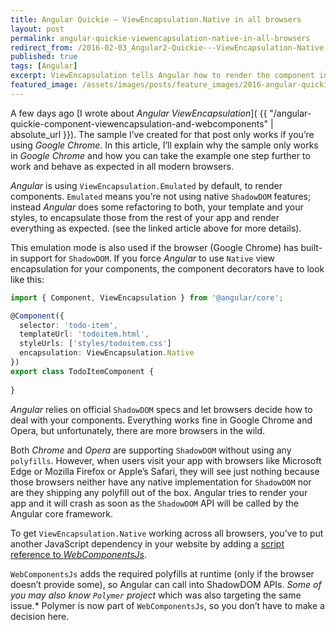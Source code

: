 ```yaml
---
title: Angular Quickie — ViewEncapsulation.Native in all browsers
layout: post
permalink: angular-quickie-viewencapsulation-native-in-all-browsers
redirect_from: /2016-02-03_Angular2-Quickie---ViewEncapsulation-Native-in-all-browsers-974b20217b6c
published: true
tags: [Angular]
excerpt: ViewEncapsulation tells Angular how to render the component in the final website, this post explains how to enable native ViewEncapsulation for all browsers
featured_image: /assets/images/posts/feature_images/2016-angular-quickie.jpg
---
```

A few days ago [I wrote about *Angular ViewEncapsulation*]( {{ "/angular-quickie-component-viewencapsulation-and-webcomponents" | absolute_url }}). The sample I’ve created for that post only works if you’re using *Google Chrome*. In this article, I’ll explain why the sample only works in *Google Chrome* and how you can take the example one step further to work and behave as expected in all modern browsers.

*Angular* is using `ViewEncapsulation.Emulated` by default, to render components. `Emulated` means you’re not using native `ShadowDOM` features; instead *Angular* does some refactoring to both, your template and your styles, to encapsulate those from the rest of your app and render everything as expected. (see the linked article above for more details).

This emulation mode is also used if the browser (Google Chrome) has built-in support for `ShadowDOM`. If you force *Angular* to use `Native` view encapsulation for your components, the component decorators have to look like this:

```typescript
import { Component, ViewEncapsulation } from '@angular/core';

@Component({
  selector: 'todo-item',
  templateUrl: 'todoitem.html',
  styleUrls: ['styles/todoitem.css']
  encapsulation: ViewEncapsulation.Native
})
export class TodoItemComponent {
    
}
```

*Angular* relies on official `ShadowDOM` specs and let browsers decide how to deal with your components. Everything works fine in Google Chrome and Opera, but unfortunately, there are more browsers in the wild.

Both *Chrome* and *Opera* are supporting `ShadowDOM` without using any `polyfills`. However, when users visit your app with browsers like Microsoft Edge or Mozilla Firefox or Apple’s Safari, they will see just nothing because those browsers neither have any native implementation for `ShadowDOM` nor are they shipping any polyfill out of the box. Angular tries to render your app and it will crash as soon as the `ShadowDOM` API will be called by the Angular core framework.

To get `ViewEncapsulation.Native` working across all browsers, you’ve to put another JavaScript dependency in your website by adding a [script reference to *WebComponentsJs*](https://github.com/webcomponents/webcomponentsjs).

`WebComponentsJs` adds the required polyfills at runtime (only if the browser doesn’t provide some), so Angular can call into ShadowDOM APIs. *Some of you may also know `Polymer` project* which was also targeting the same issue.* Polymer is now part of `WebComponentsJs`, so you don’t have to make a decision here.



